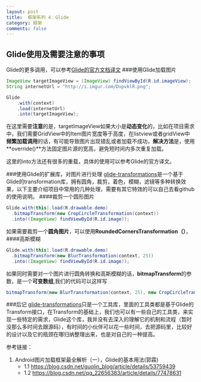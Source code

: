 ```yaml
---
layout: post
title:  框架系列 4：Glide
category: 框架
comments: false
---
```


Glide使用及需要注意的事项
---
Glide的更多调用，可以参考[Glide的官方文档译文](http://mrfu.me/2016/02/27/Glide_Getting_Started/)
###使用Glide加载图片
```java
ImageView targetImageView = (ImageView) findViewById(R.id.imageView);
String internetUrl = "http://i.imgur.com/DvpvklR.png";

Glide
    .with(context)
    .load(internetUrl)
    .into(targetImageView);
```
在这里需要**注意**的是，targetImageView如果大小是**动态变化**的，比如在项目需求中，我们需要GridView中的Item图片宽度等于高度，在listview或者gridView中**频繁加载调用**的话，有可能导致图片出现错乱或者加载不成功，**解决方法**是，使用**override()**方法固定图片源的宽高，避免短时间内多次重复加载。
  
这里的into方法还有很多的重载，具体的使用可以参考Glide的官方译文。


###使用Glide的扩展库，对图片进行处理
[glide-transformations](https://github.com/wasabeef/glide-transformations)是一个基于Glide的transformation库，拥有圆角，裁剪，着色，模糊，滤镜等多种转换效果，以下主要介绍项目中常用的几种处理，需要有其它特效的可以自己去看github的使用说明。
####裁剪一个圆形图片
```java
Glide.with(this).load(R.drawable.demo)
  .bitmapTransform(new CropCircleTransformation(context))
  .into((ImageView) findViewById(R.id.image));
```
如果需要裁剪一个**圆角图片**，可以使用**RoundedCornersTransformation（）**，
####高斯模糊
```java
Glide.with(this).load(R.drawable.demo)
  .bitmapTransform(new BlurTransformation(context, 25))
  .into((ImageView) findViewById(R.id.image));
```

如果同时需要对一个图片进行圆角转换和高斯模糊的话，**bitmapTransform**的参数，是一个**可变数组**,我们的代码可以这样写   
```java
bitmapTransform(new BlurTransformation(context, 25), new CropCircleTransformation(context))
```
###后记
[glide-transformations](https://github.com/wasabeef/glide-transformations)只是一个工具库，里面的工具类都是基于Glide的Transform接口，在Transform的基础上，我们也可以有一些自己的工具类，来实现一些特定的需求，Glide这个库，我并没有去深入的理解它的机制和流程（暂时没那么多时间去跟源码），有时间的小伙伴可以花一些时间，去把源码里，比较好的设计以及它的瓶颈在哪归纳整理出来，也是对自己的一种提高。

 

 
 
 
 
 参考链接：
 
 1. Android图片加载框架最全解析（一），Glide的基本用法(郭霖)
 	* 1.1 <https://blog.csdn.net/guolin_blog/article/details/53759439>
 	* 1.2 <https://blog.csdn.net/qq_22656383/article/details/77478631>
 
 
 
 
 
 
 
 
 
 
 
 
 
 
 
 
 